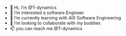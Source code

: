 - 👋 Hi, I’m @T-dynamics
- 👀 I’m interested a software Engineer
- 🌱 I’m currently learning with AlX Software Engineering
- 💞️ I’m looking to collaborate with my buddies
- 📫 you can reach me @T-dynamics

<!---
T-dynamics/T-dynamics is a ✨ special ✨ repository because its `README.md` (this file) appears on your GitHub profile.
You can click the Preview link to take a look at your changes.
--->
